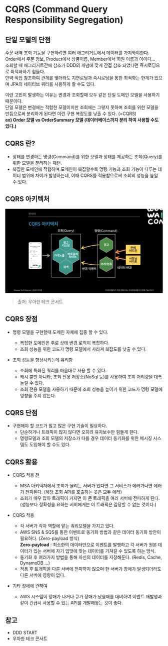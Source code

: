 # CQRS (Command Query Responsibility Segregation)

## 단일 모델의 단점
주문 내역 조회 기능을 구현하려면 여러 애그리거트에서 데이터를 가져와야한다.  
Order에서 주문 정보, Product에서 상품이름, Member에서 회원 이름과 아이디...  
조회할 때 애그리거트간에 참조가 DDD의 개념에 맞게 간접 참조 되었다면 즉시로딩으로 최적화하기 힘들다.  
만약 직접 참조하여 관계를 맺더라도 지연로딩과 즉시로딩을 통한 최적화는 한계가 있으며 JPA의 네이티브 쿼리를 사용하게 할 수도 있다.  

이런 고민이 발생하는 이유는 변경과 조회할때 모두 같은 단일 도메인 모델을 사용하기 때문이다.  
단일 모델은 변경에는 적합한 모델이지만 조회에는 그렇지 못하며 조회를 위한 모델을 만듬으로써 분리하게 된다면 이런 구현 복잡도를 낮출 수 있다. (=CQRS)  
**ex) Order 모델 vs OrderSummary 모델 (데이터베이스까지 분리 하여 사용할 수도 있다.)**

## CQRS 란?
- 상태를 변경하는 명령(Command)를 위한 모델과 상태를 제공하는 조회(Query)를 위한 모델을 분리하는 패턴.
- 복잡한 도메인에 적합하며 도메인이 복잡할수록 명령 기능과 조회 기능이 다루는 데이터 범위에 차이가 발생하는데, 
  이때 CQRS를 적용함으로써 조회의 성능을 높일 수 있다. 
  
## CQRS 아키텍처
![](./image/CQRS_아키텍처.png)
> 출처: 우아한 테크 콘서트

## CQRS 장점
- 명령 모델을 구현할때 도메인 자체에 집중 할 수 있다.
    - 복잡한 도메인은 주로 상태 변경 로직이 복잡하다.
    - 조회 성능을 위한 코드가 명령 모델에서 사라져 복잡도를 낮출 수 있다.
  
- 조회 성능을 향상시키는데 유리함
    - 조회에 특화된 쿼리를 마음대로 사용 할 수 있다.
    - 캐시 뿐만 아니라, 조회 전용 저장소(NoSql 등)를 사용하여 조회 처리량을 대폭 늘릴 수 있다.  
    - 조회 전용 모델을 사용하기 때문에 조회 성능을 높이기 위한 코드가 명령 모델에 영향을 주지 않는다.
    
## CQRS 단점
- 구현해야 할 코드가 많고 많은 구현 기술이 필요하다.
    - 단순하거나 트래픽이 많지 않다면 오히려 유지보수만 힘들게 한다.
    - 명령모델과 조회 모델의 저장소가 다를 경우 데이터 동기화를 위한 메시징 시스템도 도입해야 할 수도 있다.

## CQRS 활용
- CQRS 적용 전
    - MSA 아키텍쳐에서 조회가 몰리는 서버가 있다면 그 서비스가 에러가나면 에러가 전파된다. (해당 조회 API를 호출하는 곳은 모두 에러)
    - 조회가 매우 많아 트래픽이 커지면 이 큰 트래픽을 여러 서버에 전파하게 된다.  
    (성능보다 정확성을 요하는 서버에게는 이 트래픽은 감당할 수 없는 것이다.)  
    
- CQRS 적용
    - 각 서버가 각자 역할에 맡는 쿼리모델을 가지고 있다.
    - AWS SNS & SQS를 통한 이벤트로 동기화 방법과 같은 데이터 동기화 방안이 필요하다. (Zero-payload 방식)  
    **Zero-payload** : 최소한의 데이터만으로 이벤트를 발행하고 각 서버가 원본 데이터가 있는 서버에 자기 입맛에 맞는 데이터를 가져갈 수 있도록 하는 방식.
    - 동기화 후 여러가지 방법을 통해 자신의 데이터를 저장해둔다. (Redis, Cache, DynamoDB ...) 
    - 적용 후 트래픽을 다른 서버에 전파하지 않으며 한 서버가 장애가 발생되더라도 다른 서버에 영향이 없다. 
    
- 기타 장애에 관하여
    - AWS 시스템이 장애가 나거나 큐가 장애가 났을때를 대비하여 이벤트 재발행과 같이 긴급시 사용할 수 있는 API를 개발해놓는 것이 좋다.  
    
## 참고    
- DDD START
- 우아한 테크 콘서트
